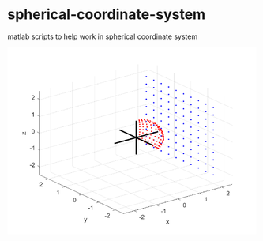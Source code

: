 # spherical-coordinate-system
matlab scripts to help work in spherical coordinate system

![An example output](square_matrix.png)
